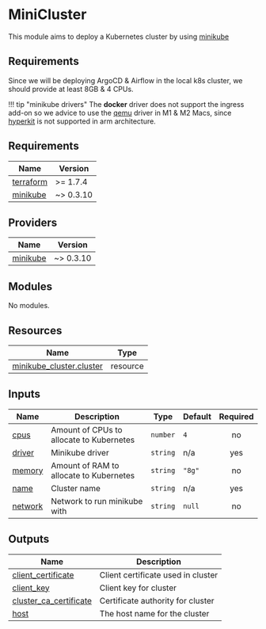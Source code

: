 <!-- BEGIN_TF_DOCS -->
# MiniCluster
This module aims to deploy a Kubernetes cluster by using [minikube](https://minikube.sigs.k8s.io/)

## Requirements
Since we will be deploying ArgoCD & Airflow in the local k8s cluster, we should provide at least 8GB & 4 CPUs.

!!! tip "minikube drivers"
    The **docker** driver does not support the ingress add-on so we advice to use the
    [qemu](https://minikube.sigs.k8s.io/docs/drivers/qemu/) driver in M1 & M2 Macs, since
    [hyperkit](https://minikube.sigs.k8s.io/docs/drivers/hyperkit/) is not supported in arm architecture.

## Requirements

| Name | Version |
|------|---------|
| <a name="requirement_terraform"></a> [terraform](#requirement\_terraform) | >= 1.7.4 |
| <a name="requirement_minikube"></a> [minikube](#requirement\_minikube) | ~> 0.3.10 |

## Providers

| Name | Version |
|------|---------|
| <a name="provider_minikube"></a> [minikube](#provider\_minikube) | ~> 0.3.10 |

## Modules

No modules.

## Resources

| Name | Type |
|------|------|
| [minikube_cluster.cluster](https://registry.terraform.io/providers/scott-the-programmer/minikube/latest/docs/resources/cluster) | resource |

## Inputs

| Name | Description | Type | Default | Required |
|------|-------------|------|---------|:--------:|
| <a name="input_cpus"></a> [cpus](#input\_cpus) | Amount of CPUs to allocate to Kubernetes | `number` | `4` | no |
| <a name="input_driver"></a> [driver](#input\_driver) | Minikube driver | `string` | n/a | yes |
| <a name="input_memory"></a> [memory](#input\_memory) | Amount of RAM to allocate to Kubernetes | `string` | `"8g"` | no |
| <a name="input_name"></a> [name](#input\_name) | Cluster name | `string` | n/a | yes |
| <a name="input_network"></a> [network](#input\_network) | Network to run minikube with | `string` | `null` | no |

## Outputs

| Name | Description |
|------|-------------|
| <a name="output_client_certificate"></a> [client\_certificate](#output\_client\_certificate) | Client certificate used in cluster |
| <a name="output_client_key"></a> [client\_key](#output\_client\_key) | Client key for cluster |
| <a name="output_cluster_ca_certificate"></a> [cluster\_ca\_certificate](#output\_cluster\_ca\_certificate) | Certificate authority for cluster |
| <a name="output_host"></a> [host](#output\_host) | The host name for the cluster |
<!-- END_TF_DOCS -->